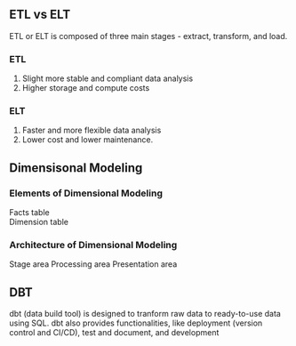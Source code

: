 ## ETL vs ELT
ETL or ELT is composed of three main stages - extract, transform, and load. 
### ETL
1. Slight more stable and compliant data analysis
2. Higher storage and compute costs

### ELT
1. Faster and more flexible data analysis
2. Lower cost and lower maintenance.

## Dimensisonal Modeling
### Elements of Dimensional Modeling
Facts table  
Dimension table
### Architecture of Dimensional Modeling
Stage area
Processing area
Presentation area

## DBT
dbt (data build tool) is designed to tranform raw data to ready-to-use data using SQL. dbt also provides functionalities, like deployment (version control and CI/CD), test and document, and development